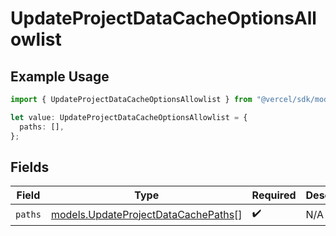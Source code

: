 # UpdateProjectDataCacheOptionsAllowlist

## Example Usage

```typescript
import { UpdateProjectDataCacheOptionsAllowlist } from "@vercel/sdk/models/updateprojectdatacacheop.js";

let value: UpdateProjectDataCacheOptionsAllowlist = {
  paths: [],
};
```

## Fields

| Field                                                                            | Type                                                                             | Required                                                                         | Description                                                                      |
| -------------------------------------------------------------------------------- | -------------------------------------------------------------------------------- | -------------------------------------------------------------------------------- | -------------------------------------------------------------------------------- |
| `paths`                                                                          | [models.UpdateProjectDataCachePaths](../models/updateprojectdatacachepaths.md)[] | :heavy_check_mark:                                                               | N/A                                                                              |
